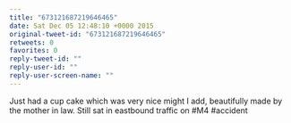 ```yaml
---
title: "673121687219646465"
date: Sat Dec 05 12:48:10 +0000 2015
original-tweet-id: "673121687219646465"
retweets: 0
favorites: 0
reply-tweet-id: ""
reply-user-id: ""
reply-user-screen-name: ""
---
```

Just had a cup cake which was very nice might I add, beautifully made by the mother in law. Still sat in eastbound traffic on #M4 #accident
